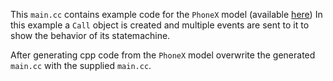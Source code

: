 This `main.cc` contains example code for the `PhoneX` model (available [here](https://github.com/IncQueryLabs/EMDW-Tests/tree/master/system-test))
In this example a `Call` object is created and multiple events 
are sent to it to show the behavior of its statemachine.

After generating cpp code from the `PhoneX` model overwrite
the generated `main.cc` with the supplied `main.cc`.